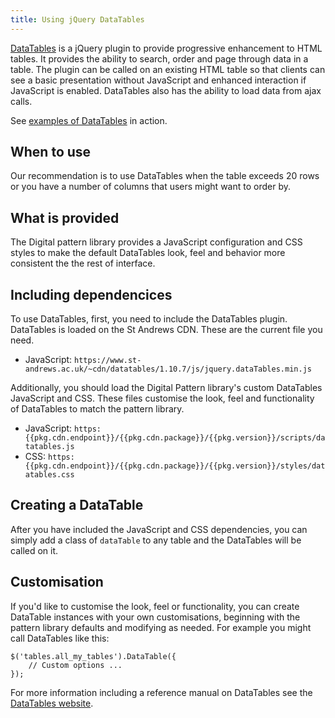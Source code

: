 ```yaml
---
title: Using jQuery DataTables
---
```


[DataTables](http://www.datatables.net/) is a jQuery plugin to provide progressive enhancement to HTML tables. It provides the ability to search, order and page through data in a table. The plugin can be called on an existing HTML table so that clients can see a basic presentation without JavaScript and enhanced interaction if JavaScript is enabled. DataTables also has the ability to load data from ajax calls.

See [examples of DataTables](examples/datatables.html) in action.

## When to use

Our recommendation is to use DataTables when the table exceeds 20 rows or you have a number of columns that users might want to order by.

## What is provided

The Digital pattern library provides a JavaScript configuration and CSS styles to make the default DataTables look, feel and behavior more consistent the the rest of interface.

## Including dependencices 

To use DataTables, first, you need to include the DataTables plugin. DataTables is loaded on the St Andrews CDN. These are the current file you need.

* JavaScript: `https://www.st-andrews.ac.uk/~cdn/datatables/1.10.7/js/jquery.dataTables.min.js`

Additionally, you should load the Digital Pattern library's custom DataTables JavaScript and CSS. These files customise the look, feel and functionality of DataTables to match the pattern library.

* JavaScript: `https:{{pkg.cdn.endpoint}}/{{pkg.cdn.package}}/{{pkg.version}}/scripts/datatables.js`
* CSS: `https:{{pkg.cdn.endpoint}}/{{pkg.cdn.package}}/{{pkg.version}}/styles/datatables.css`

## Creating a DataTable

After you have included the JavaScript and CSS dependencies, you can simply add a class of `dataTable` to any table and the DataTables will be called on it.

## Customisation

If you'd like to customise the look, feel or functionality, you can create DataTable instances with your own customisations, beginning with the pattern library defaults and modifying as needed. For example you might call DataTables like this:

```
$('tables.all_my_tables').DataTable({
    // Custom options ...
});
```

For more information including a reference manual on DataTables see the [DataTables website](http://www.datatables.net).

